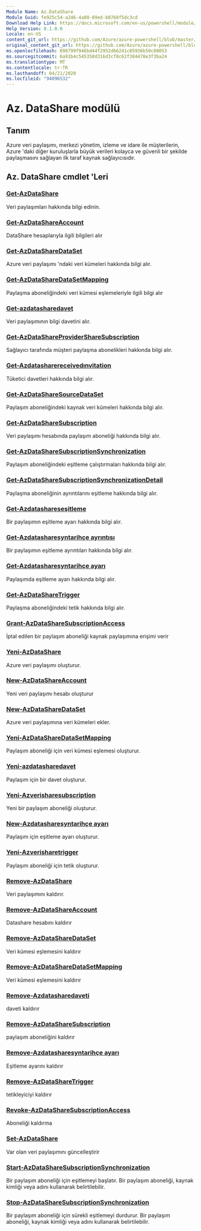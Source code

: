 ```yaml
---
Module Name: Az.DataShare
Module Guid: fe925c54-a246-4a80-89ed-b8768f5dc3cd
Download Help Link: https://docs.microsoft.com/en-us/powershell/module/az.datashare
Help Version: 0.1.0.0
Locale: en-US
content_git_url: https://github.com/Azure/azure-powershell/blob/master/src/DataShare/DataShare/help/Az.DataShare.md
original_content_git_url: https://github.com/Azure/azure-powershell/blob/master/src/DataShare/DataShare/help/Az.DataShare.md
ms.openlocfilehash: 698799f946bd44f2952d66241c05936b50c80053
ms.sourcegitcommit: 6a91b4c545350d316d3cf8c62f384478e3f3ba24
ms.translationtype: MT
ms.contentlocale: tr-TR
ms.lasthandoff: 04/21/2020
ms.locfileid: "94096532"
---
```

# Az. DataShare modülü
## Tanım
Azure veri paylaşımı, merkezi yönetim, izleme ve idare ile müşterilerin, Azure 'daki diğer kuruluşlarla büyük verileri kolayca ve güvenli bir şekilde paylaşmasını sağlayan ilk taraf kaynak sağlayıcısıdır.

## Az. DataShare cmdlet 'Leri
### [Get-AzDataShare](Get-AzDataShare.md)
Veri paylaşımları hakkında bilgi edinin.

### [Get-AzDataShareAccount](Get-AzDataShareAccount.md)
DataShare hesaplarıyla ilgili bilgileri alır

### [Get-AzDataShareDataSet](Get-AzDataShareDataSet.md)
Azure veri paylaşımı 'ndaki veri kümeleri hakkında bilgi alır.

### [Get-AzDataShareDataSetMapping](Get-AzDataShareDataSetMapping.md)
Paylaşma aboneliğindeki veri kümesi eşlemeleriyle ilgili bilgi alır

### [Get-azdatasharedavet](Get-AzDataShareInvitation.md)
Veri paylaşımının bilgi davetini alır.

### [Get-AzDataShareProviderShareSubscription](Get-AzDataShareProviderShareSubscription.md)
Sağlayıcı tarafında müşteri paylaşma abonelikleri hakkında bilgi alır.

### [Get-Azdatasharereceivedınvitation](Get-AzDataShareReceivedInvitation.md)
Tüketici davetleri hakkında bilgi alır.

### [Get-AzDataShareSourceDataSet](Get-AzDataShareSourceDataSet.md)
Paylaşım aboneliğindeki kaynak veri kümeleri hakkında bilgi alır.

### [Get-AzDataShareSubscription](Get-AzDataShareSubscription.md)
Veri paylaşımı hesabında paylaşım aboneliği hakkında bilgi alır.

### [Get-AzDataShareSubscriptionSynchronization](Get-AzDataShareSubscriptionSynchronization.md)
Paylaşım aboneliğindeki eşitleme çalıştırmaları hakkında bilgi alır.

### [Get-AzDataShareSubscriptionSynchronizationDetail](Get-AzDataShareSubscriptionSynchronizationDetail.md)
Paylaşma aboneliğinin ayrıntılarını eşitleme hakkında bilgi alır.

### [Get-Azdatashareseşitleme](Get-AzDataShareSynchronization.md)
Bir paylaşımın eşitleme ayarı hakkında bilgi alır.

### [Get-Azdatasharesyntarihçe ayrıntısı](Get-AzDataShareSynchronizationDetail.md)
Bir paylaşımın eşitleme ayrıntıları hakkında bilgi alır.

### [Get-Azdatasharesyntarihçe ayarı](Get-AzDataShareSynchronizationSetting.md)
Paylaşımda eşitleme ayarı hakkında bilgi alır.

### [Get-AzDataShareTrigger](Get-AzDataShareTrigger.md)
Paylaşma aboneliğindeki tetik hakkında bilgi alır.

### [Grant-AzDataShareSubscriptionAccess](Grant-AzDataShareSubscriptionAccess.md)
İptal edilen bir paylaşım aboneliği kaynak paylaşımına erişimi verir

### [Yeni-AzDataShare](New-AzDataShare.md)
Azure veri paylaşımı oluşturur.

### [New-AzDataShareAccount](New-AzDataShareAccount.md)
Yeni veri paylaşımı hesabı oluşturur

### [New-AzDataShareDataSet](New-AzDataShareDataSet.md)
Azure veri paylaşımına veri kümeleri ekler.

### [Yeni-AzDataShareDataSetMapping](New-AzDataShareDataSetMapping.md)
Paylaşım aboneliği için veri kümesi eşlemesi oluşturur.

### [Yeni-azdatasharedavet](New-AzDataShareInvitation.md)
Paylaşım için bir davet oluşturur.

### [Yeni-Azverisharesubscription](New-AzDataShareSubscription.md)
Yeni bir paylaşım aboneliği oluşturur.

### [New-Azdatasharesyntarihçe ayarı](New-AzDataShareSynchronizationSetting.md)
Paylaşım için eşitleme ayarı oluşturur.

### [Yeni-Azverisharetrigger](New-AzDataShareTrigger.md)
Paylaşım aboneliği için tetik oluşturur.

### [Remove-AzDataShare](Remove-AzDataShare.md)
Veri paylaşımını kaldırır.

### [Remove-AzDataShareAccount](Remove-AzDataShareAccount.md)
Datashare hesabını kaldırır

### [Remove-AzDataShareDataSet](Remove-AzDataShareDataSet.md)
Veri kümesi eşlemesini kaldırır

### [Remove-AzDataShareDataSetMapping](Remove-AzDataShareDataSetMapping.md)
Veri kümesi eşlemesini kaldırır

### [Remove-Azdatasharedaveti](Remove-AzDataShareInvitation.md)
daveti kaldırır

### [Remove-AzDataShareSubscription](Remove-AzDataShareSubscription.md)
paylaşım aboneliğini kaldırır

### [Remove-Azdatasharesyntarihçe ayarı](Remove-AzDataShareSynchronizationSetting.md)
Eşitleme ayarını kaldırır

### [Remove-AzDataShareTrigger](Remove-AzDataShareTrigger.md)
tetikleyiciyi kaldırır

### [Revoke-AzDataShareSubscriptionAccess](Revoke-AzDataShareSubscriptionAccess.md)
Aboneliği kaldırma

### [Set-AzDataShare](Set-AzDataShare.md)
Var olan veri paylaşımını güncelleştirir

### [Start-AzDataShareSubscriptionSynchronization](Start-AzDataShareSubscriptionSynchronization.md)
Bir paylaşım aboneliği için eşitlemeyi başlatır. Bir paylaşım aboneliği, kaynak kimliği veya adını kullanarak belirtilebilir.

### [Stop-AzDataShareSubscriptionSynchronization](Stop-AzDataShareSubscriptionSynchronization.md)
Bir paylaşım aboneliği için sürekli eşitlemeyi durdurur. Bir paylaşım aboneliği, kaynak kimliği veya adını kullanarak belirtilebilir.

